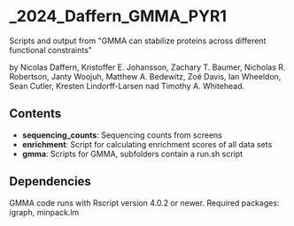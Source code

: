 # _2024_Daffern_GMMA_PYR1

Scripts and output from "GMMA can stabilize proteins across different functional constraints" 

by Nicolas Daffern, Kristoffer E. Johansson, Zachary T. Baumer, Nicholas R. Robertson, Janty Woojuh, Matthew A. Bedewitz, Zoë Davis, Ian Wheeldon, Sean Cutler, Kresten Lindorff-Larsen nad Timothy A. Whitehead.

Contents
--------
- **sequencing_counts**: Sequencing counts from screens
- **enrichment**: Script for calculating enrichment scores of all data sets
- **gmma**: Scripts for GMMA, subfolders contain a run.sh script

Dependencies
------------
GMMA code runs with Rscript version 4.0.2 or newer.
Required packages: igraph, minpack.lm

